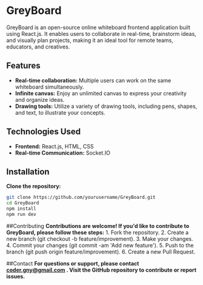 # GreyBoard

GreyBoard is an open-source online whiteboard frontend application built using React.js. It enables users to collaborate in real-time, brainstorm ideas, and visually plan projects, making it an ideal tool for remote teams, educators, and creatives.

## Features

- **Real-time collaboration:** Multiple users can work on the same whiteboard simultaneously.
- **Infinite canvas:** Enjoy an unlimited canvas to express your creativity and organize ideas.
- **Drawing tools:** Utilize a variety of drawing tools, including pens, shapes, and text, to illustrate your concepts.

## Technologies Used

- **Frontend:** React.js, HTML, CSS
- **Real-time Communication:** Socket.IO

## Installation

 **Clone the repository:**

```bash
git clone https://github.com/yourusername/GreyBoard.git
cd GreyBoard
npm install
npm run dev
```
##Contributing
**Contributions are welcome! If you'd like to contribute to GreyBoard, please follow these steps:**
    1. Fork the repository.
    2. Create a new branch (git checkout -b feature/improvement).
    3. Make your changes.
    4. Commit your changes (git commit -am 'Add new feature').
    5. Push to the branch (git push origin feature/improvement).
    6. Create a new Pull Request.

##Contact
**For questions or support, please contact   **coder.gny@gmail.com** . Visit the GitHub repository to contribute or report issues.**


